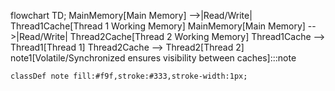 flowchart TD;
    MainMemory[Main Memory] -->|Read/Write| Thread1Cache[Thread 1 Working Memory]
    MainMemory[Main Memory] -->|Read/Write| Thread2Cache[Thread 2 Working Memory]
    Thread1Cache --> Thread1[Thread 1]
    Thread2Cache --> Thread2[Thread 2]
    note1[Volatile/Synchronized ensures visibility between caches]:::note

    classDef note fill:#f9f,stroke:#333,stroke-width:1px;

